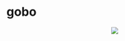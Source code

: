 # gobo

<p align="center">
  <a title="Pub" href="https://pub.dev/packages/flutter_gobo"><img src="https://img.shields.io/pub/v/gobo?style=popout"/></a>
</p>
